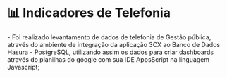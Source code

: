 <h1>📊 Indicadores de Telefonia </h1>
- Foi realizado levantamento de dados de telefonia de Gestão pública, através do ambiente de integração da aplicação 3CX ao Banco de Dados Hasura - PostgreSQL, utilizando assim os dados para criar dashboards através do planilhas do google com sua IDE AppsScript na linguagem Javascript;

